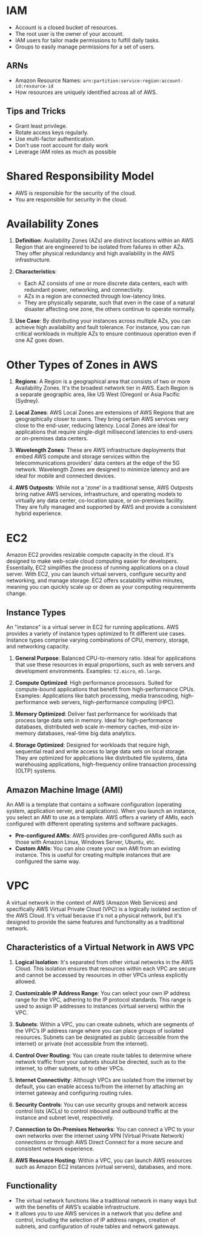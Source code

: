 # IAM

- Account is a closed bucket of resources.
- The root user is the owner of your account.
- IAM users for tailor made permissions to fulfill daily tasks.
- Groups to easily manage permissions for a set of users.

## ARNs

- Amazon Resource Names: `arn:partition:service:region:account-id:resource-id`
- How resources are uniquely identified across all of AWS.

## Tips and Tricks

- Grant least privilege.
- Rotate access keys regularly.
- Use multi-factor authentication.
- Don't use root account for daily work
- Leverage IAM roles as much as possible

# Shared Responsibility Model

- AWS is responsible for the security of the cloud.
- You are responsible for security in the cloud.

# Availability Zones

1. **Definition**: Availability Zones (AZs) are distinct locations within an AWS Region that are engineered to be isolated from failures in other AZs. They offer physical redundancy and high availability in the AWS infrastructure.

2. **Characteristics**:

   - Each AZ consists of one or more discrete data centers, each with redundant power, networking, and connectivity.
   - AZs in a region are connected through low-latency links.
   - They are physically separate, such that even in the case of a natural disaster affecting one zone, the others continue to operate normally.

3. **Use Case**: By distributing your instances across multiple AZs, you can achieve high availability and fault tolerance. For instance, you can run critical workloads in multiple AZs to ensure continuous operation even if one AZ goes down.

# Other Types of Zones in AWS

1. **Regions**: A Region is a geographical area that consists of two or more Availability Zones. It's the broadest network tier in AWS. Each Region is a separate geographic area, like US West (Oregon) or Asia Pacific (Sydney).

2. **Local Zones**: AWS Local Zones are extensions of AWS Regions that are geographically closer to users. They bring certain AWS services very close to the end-user, reducing latency. Local Zones are ideal for applications that require single-digit millisecond latencies to end-users or on-premises data centers.

3. **Wavelength Zones**: These are AWS infrastructure deployments that embed AWS compute and storage services within the telecommunications providers' data centers at the edge of the 5G network. Wavelength Zones are designed to minimize latency and are ideal for mobile and connected devices.

4. **AWS Outposts**: While not a 'zone' in a traditional sense, AWS Outposts bring native AWS services, infrastructure, and operating models to virtually any data center, co-location space, or on-premises facility. They are fully managed and supported by AWS and provide a consistent hybrid experience.

# EC2

Amazon EC2 provides resizable compute capacity in the cloud. It's designed to make web-scale cloud computing easier for developers. Essentially, EC2 simplifies the process of running applications on a cloud server. With EC2, you can launch virtual servers, configure security and networking, and manage storage. EC2 offers scalability within minutes, meaning you can quickly scale up or down as your computing requirements change.

## Instance Types

An "instance" is a virtual server in EC2 for running applications. AWS provides a variety of instance types optimized to fit different use cases. Instance types comprise varying combinations of CPU, memory, storage, and networking capacity.

1. **General Purpose**: Balanced CPU-to-memory ratio. Ideal for applications that use these resources in equal proportions, such as web servers and development environments. Examples: `t2.micro`, `m5.large`.

2. **Compute Optimized**: High performance processors. Suited for compute-bound applications that benefit from high-performance CPUs. Examples: Applications like batch processing, media transcoding, high-performance web servers, high-performance computing (HPC).

3. **Memory Optimized**: Deliver fast performance for workloads that process large data sets in memory. Ideal for high-performance databases, distributed web scale in-memory caches, mid-size in-memory databases, real-time big data analytics.

4. **Storage Optimized**: Designed for workloads that require high, sequential read and write access to large data sets on local storage. They are optimized for applications like distributed file systems, data warehousing applications, high-frequency online transaction processing (OLTP) systems.

## Amazon Machine Image (AMI)

An AMI is a template that contains a software configuration (operating system, application server, and applications). When you launch an instance, you select an AMI to use as a template. AWS offers a variety of AMIs, each configured with different operating systems and software packages.

- **Pre-configured AMIs**: AWS provides pre-configured AMIs such as those with Amazon Linux, Windows Server, Ubuntu, etc.
- **Custom AMIs**: You can also create your own AMI from an existing instance. This is useful for creating multiple instances that are configured the same way.

# VPC

A virtual network in the context of AWS (Amazon Web Services) and specifically AWS Virtual Private Cloud (VPC) is a logically isolated section of the AWS Cloud. It's virtual because it's not a physical network, but it's designed to provide the same features and functionality as a traditional network.

## Characteristics of a Virtual Network in AWS VPC

1. **Logical Isolation**: It's separated from other virtual networks in the AWS Cloud. This isolation ensures that resources within each VPC are secure and cannot be accessed by resources in other VPCs unless explicitly allowed.

2. **Customizable IP Address Range**: You can select your own IP address range for the VPC, adhering to the IP protocol standards. This range is used to assign IP addresses to instances (virtual servers) within the VPC.

3. **Subnets**: Within a VPC, you can create subnets, which are segments of the VPC’s IP address range where you can place groups of isolated resources. Subnets can be designated as public (accessible from the internet) or private (not accessible from the internet).

4. **Control Over Routing**: You can create route tables to determine where network traffic from your subnets should be directed, such as to the internet, to other subnets, or to other VPCs.

5. **Internet Connectivity**: Although VPCs are isolated from the internet by default, you can enable access to/from the internet by attaching an internet gateway and configuring routing rules.

6. **Security Controls**: You can use security groups and network access control lists (ACLs) to control inbound and outbound traffic at the instance and subnet level, respectively.

7. **Connection to On-Premises Networks**: You can connect a VPC to your own networks over the internet using VPN (Virtual Private Network) connections or through AWS Direct Connect for a more secure and consistent network experience.

8. **AWS Resource Hosting**: Within a VPC, you can launch AWS resources such as Amazon EC2 instances (virtual servers), databases, and more.

## Functionality

- The virtual network functions like a traditional network in many ways but with the benefits of AWS’s scalable infrastructure.
- It allows you to use AWS services in a network that you define and control, including the selection of IP address ranges, creation of subnets, and configuration of route tables and network gateways.
